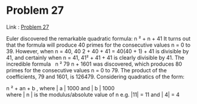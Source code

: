 Problem 27
=======

Link : [Problem 27](http://projecteuler.net/problem=27 "Problem 27")
 
 Euler discovered the remarkable quadratic formula: 
  n &sup2; +  n  + 41 
 It turns out that the formula will produce 40 primes for the consecutive values  n  = 0 to 39. However, when  n  = 40, 40 2  + 40 + 41 = 40(40 + 1) + 41 is divisible by 41, and certainly when  n  = 41, 41&sup2; + 41 + 41 is clearly divisible by 41. 
 The incredible formula &nbsp; n &sup2;   79 n  + 1601 was discovered, which produces 80 primes for the consecutive values  n  = 0 to 79. The product of the coefficients,  79 and 1601, is  126479. 
 Considering quadratics of the form: 
 
 n &sup2; +  an  +  b , where | a |   1000 and | b |   1000  
 where | n | is the modulus/absolute value of  n  e.g. |11| = 11 and | 4| = 4 
